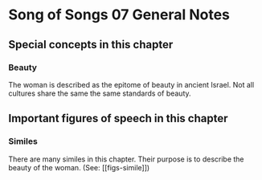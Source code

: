 # Song of Songs 07 General Notes
## Special concepts in this chapter

### Beauty
The woman is described as the epitome of beauty in ancient Israel. Not all cultures share the same the same standards of beauty.

## Important figures of speech in this chapter

### Similes
There are many similes in this chapter. Their purpose is to describe the beauty of the woman. (See: [[figs-simile]])